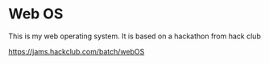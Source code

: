 # Web OS
This is my web operating system. It is based on a hackathon from hack club

https://jams.hackclub.com/batch/webOS
